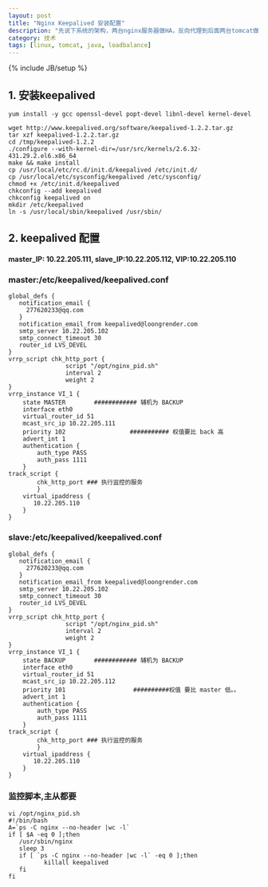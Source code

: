 ```yaml
---
layout: post
title: "Nginx Keepalived 安装配置"
description: "先说下系统的架构，两台nginx服务器做HA，反向代理到后面两台tomcat做loadbalance。   "
category: 技术
tags: [linux, tomcat, java, loadbalance]
---
```

{% include JB/setup %}

## 1. 安装keepalived

`yum install -y gcc openssl-devel popt-devel libnl-devel kernel-devel`      

    wget http://www.keepalived.org/software/keepalived-1.2.2.tar.gz
    tar xzf keepalived-1.2.2.tar.gz
    cd /tmp/keepalived-1.2.2
    ./configure --with-kernel-dir=/usr/src/kernels/2.6.32-431.29.2.el6.x86_64
    make && make install
    cp /usr/local/etc/rc.d/init.d/keepalived /etc/init.d/
    cp /usr/local/etc/sysconfig/keepalived /etc/sysconfig/
    chmod +x /etc/init.d/keepalived
    chkconfig --add keepalived
    chkconfig keepalived on
    mkdir /etc/keepalived 
    ln -s /usr/local/sbin/keepalived /usr/sbin/

## 2. keepalived 配置

#### **master_IP: 10.22.205.111, slave_IP:10.22.205.112, VIP:10.22.205.110**   

### **master:/etc/keepalived/keepalived.conf**    

    global_defs {
       notification_email {
         277620233@qq.com
       }
       notification_email_from keepalived@loongrender.com
       smtp_server 10.22.205.102
       smtp_connect_timeout 30
       router_id LVS_DEVEL
    }
    vrrp_script chk_http_port {
                    script "/opt/nginx_pid.sh"
                    interval 2
                    weight 2
    }
    vrrp_instance VI_1 {
        state MASTER        ############ 辅机为 BACKUP
        interface eth0
        virtual_router_id 51
        mcast_src_ip 10.22.205.111
        priority 102                  ########### 权值要比 back 高
        advert_int 1
        authentication {
            auth_type PASS
            auth_pass 1111
        }
    track_script {
            chk_http_port ### 执行监控的服务
            }
        virtual_ipaddress {
           10.22.205.110
        }
    }
		   
### **slave:/etc/keepalived/keepalived.conf**    

    global_defs {
       notification_email {
         277620233@qq.com
       }
       notification_email_from keepalived@loongrender.com
       smtp_server 10.22.205.102
       smtp_connect_timeout 30
       router_id LVS_DEVEL
    }
    vrrp_script chk_http_port {
                    script "/opt/nginx_pid.sh"
                    interval 2
                    weight 2
    }
    vrrp_instance VI_1 {
        state BACKUP        ############ 辅机为 BACKUP
        interface eth0
        virtual_router_id 51
        mcast_src_ip 10.22.205.112
        priority 101                   ##########权值 要比 master 低。。
        advert_int 1
        authentication {
            auth_type PASS
            auth_pass 1111
        }
    track_script {
            chk_http_port ### 执行监控的服务
            }
        virtual_ipaddress {
           10.22.205.110
        }
    }


### **监控脚本,主从都要**   

    vi /opt/nginx_pid.sh
    #!/bin/bash
    A=`ps -C nginx --no-header |wc -l`
    if [ $A -eq 0 ];then
       /usr/sbin/nginx
       sleep 3
       if [ `ps -C nginx --no-header |wc -l` -eq 0 ];then
              killall keepalived
       fi
    fi